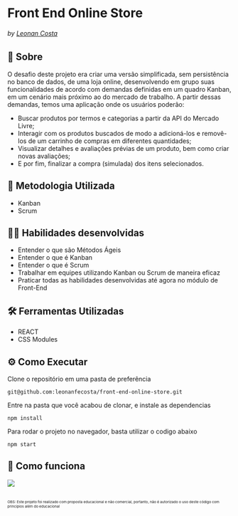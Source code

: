 # Front End Online Store
###### by _[Leonan Costa](https://www.linkedin.com/in/leonanfecosta/)_

## :page_with_curl: Sobre
O desafio deste projeto era criar uma versão simplificada, sem persistência no banco de dados, de uma loja online, desenvolvendo em grupo suas funcionalidades de acordo com demandas definidas em um quadro Kanban, em um cenário mais próximo ao do mercado de trabalho. A partir dessas demandas, temos uma aplicação onde os usuários poderão:

- Buscar produtos por termos e categorias a partir da API do Mercado Livre;
- Interagir com os produtos buscados de modo a adicioná-los e removê-los de um carrinho de compras em diferentes quantidades;
- Visualizar detalhes e avaliações prévias de um produto, bem como criar novas avaliações;
- E por fim, finalizar a compra (simulada) dos itens selecionados.

## :memo: Metodologia Utilizada

* Kanban
* Scrum

## :man_technologist: Habilidades desenvolvidas

* Entender o que são Métodos Ágeis
* Entender o que é Kanban
* Entender o que é Scrum
* Trabalhar em equipes utilizando Kanban ou Scrum de maneira eficaz
* Praticar todas as habilidades desenvolvidas até agora no módulo de Front-End

## :hammer_and_wrench: Ferramentas Utilizadas

* REACT
* CSS Modules

## ⚙️ Como Executar
Clone o repositório em uma pasta de preferência

```
git@github.com:leonanfecosta/front-end-online-store.git
```

Entre na pasta que você acabou de clonar, e instale as dependencias
```
npm install
```
Para rodar o projeto no navegador, basta utilizar o codigo abaixo 
```
npm start
```

## :iphone: Como funciona
<img src="./trybeWalletHowItWorks.gif" />

##

<span style="font-size:8px">OBS: Este projeto foi realizado com proposta educacional e não comercial, portanto, não é autorizado o uso deste código com principios além do educacional</span>
